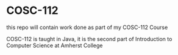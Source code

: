 # COSC-112

this repo will contain work done as part of my COSC-112 Course

COSC-112 is taught in Java, it is the second part of Introduction to Computer Science at Amherst College
